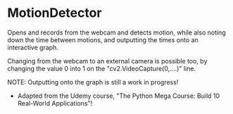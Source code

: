 # MotionDetector
Opens and records from the webcam and detects motion, while also noting down the time between motions, and outputting the times
onto an interactive graph.

Changing from the webcam to an external camera is possible too, by changing the value 0 into 1 on the "cv2.VideoCapture(0,....)" line.

NOTE: Outputting onto the graph is still a work in progress!

- Adapted from the Udemy course, "The Python Mega Course: Build 10 Real-World Applications"!
